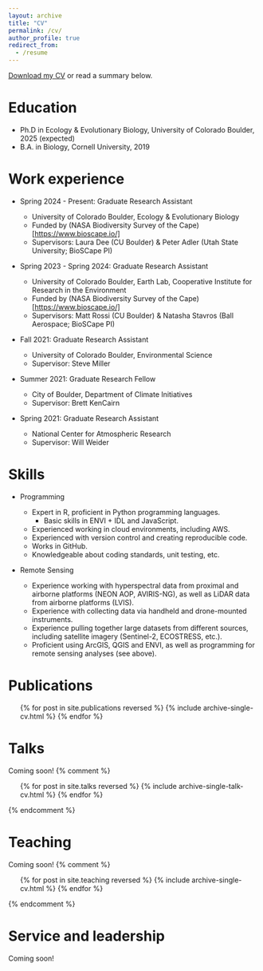 ```yaml
---
layout: archive
title: "CV"
permalink: /cv/
author_profile: true
redirect_from:
  - /resume
---
```


[Download my CV](/files/Hayden-CV-12-6-2024.pdf) or read a summary below.

Education
======
* Ph.D in Ecology & Evolutionary Biology, University of Colorado Boulder, 2025 (expected)
* B.A. in Biology, Cornell University, 2019

Work experience
======
* Spring 2024 - Present: Graduate Research Assistant
  * University of Colorado Boulder, Ecology & Evolutionary Biology
  * Funded by (NASA Biodiversity Survey of the Cape)[https://www.bioscape.io/]
  * Supervisors: Laura Dee (CU Boulder) & Peter Adler (Utah State University; BioSCape PI)

* Spring 2023 - Spring 2024: Graduate Research Assistant
  * University of Colorado Boulder, Earth Lab, Cooperative Institute for Research in the Environment
  * Funded by (NASA Biodiversity Survey of the Cape)[https://www.bioscape.io/]
  * Supervisors: Matt Rossi (CU Boulder) & Natasha Stavros (Ball Aerospace; BioSCape PI)
  
* Fall 2021: Graduate Research Assistant
  * University of Colorado Boulder, Environmental Science
  * Supervisor: Steve Miller

* Summer 2021: Graduate Research Fellow
  * City of Boulder, Department of Climate Initiatives
  * Supervisor: Brett KenCairn

* Spring 2021: Graduate Research Assistant
  * National Center for Atmospheric Research
  * Supervisor: Will Weider
  

Skills
======
* Programming
  * Expert in R, proficient in Python programming languages.
    * Basic skills in ENVI + IDL and JavaScript.
  * Experienced working in cloud environments, including AWS.
  * Experienced with version control and creating reproducible code.
   * Works in GitHub.
   * Knowledgeable about coding standards, unit testing, etc.

* Remote Sensing
  * Experience working with hyperspectral data from proximal and airborne platforms (NEON AOP, AVIRIS-NG), as well as LiDAR data from airborne platforms (LVIS).
  * Experience with collecting data via handheld and drone-mounted instruments.
  * Experience pulling together large datasets from different sources, including satellite imagery (Sentinel-2, ECOSTRESS, etc.).
  * Proficient using ArcGIS, QGIS and ENVI, as well as programming for remote sensing analyses (see above).


Publications
======
  <ul>{% for post in site.publications reversed %}
    {% include archive-single-cv.html %}
  {% endfor %}</ul>
  
Talks
======
Coming soon!
{% comment %}
  <ul>{% for post in site.talks reversed %}
    {% include archive-single-talk-cv.html  %}
  {% endfor %}</ul>
{% endcomment %}

Teaching
======
Coming soon!
{% comment %}
  <ul>{% for post in site.teaching reversed %}
    {% include archive-single-cv.html %}
  {% endfor %}</ul>
{% endcomment %}

Service and leadership
======
Coming soon!
